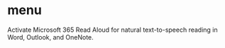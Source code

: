 # menu
Activate Microsoft 365 Read Aloud for natural text-to-speech reading in Word, Outlook, and OneNote.
